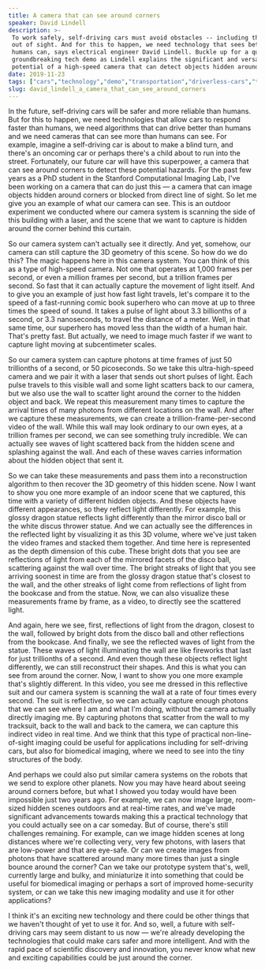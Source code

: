```yaml
---
title: A camera that can see around corners
speaker: David Lindell
description: >-
 To work safely, self-driving cars must avoid obstacles -- including those just
 out of sight. And for this to happen, we need technology that sees better than
 humans can, says electrical engineer David Lindell. Buckle up for a quick,
 groundbreaking tech demo as Lindell explains the significant and versatile
 potential of a high-speed camera that can detect objects hidden around corners.
date: 2019-11-23
tags: ["cars","technology","demo","transportation","driverless-cars","tedx"]
slug: david_lindell_a_camera_that_can_see_around_corners
---
```


In the future, self-driving cars will be safer and more reliable than humans. But for this
to happen, we need technologies that allow cars to respond faster than humans, we need
algorithms that can drive better than humans and we need cameras that can see more than
humans can see. For example, imagine a self-driving car is about to make a blind turn, and
there's an oncoming car or perhaps there's a child about to run into the street.
Fortunately, our future car will have this superpower, a camera that can see around
corners to detect these potential hazards. For the past few years as a PhD student in the
Stanford Computational Imaging Lab, I've been working on a camera that can do just this —
a camera that can image objects hidden around corners or blocked from direct line of
sight. So let me give you an example of what our camera can see. This is an outdoor
experiment we conducted where our camera system is scanning the side of this building with
a laser, and the scene that we want to capture is hidden around the corner behind this
curtain.

So our camera system can't actually see it directly. And yet, somehow, our camera can
still capture the 3D geometry of this scene. So how do we do this? The magic happens here
in this camera system. You can think of this as a type of high-speed camera. Not one that
operates at 1,000 frames per second, or even a million frames per second, but a trillion
frames per second. So fast that it can actually capture the movement of light itself. And
to give you an example of just how fast light travels, let's compare it to the speed of a
fast-running comic book superhero who can move at up to three times the speed of sound. It
takes a pulse of light about 3.3 billionths of a second, or 3.3 nanoseconds, to travel the
distance of a meter. Well, in that same time, our superhero has moved less than the width
of a human hair. That's pretty fast. But actually, we need to image much faster if we want
to capture light moving at subcentimeter scales.

So our camera system can capture photons at time frames of just 50 trillionths of a
second, or 50 picoseconds. So we take this ultra-high-speed camera and we pair it with a
laser that sends out short pulses of light. Each pulse travels to this visible wall and
some light scatters back to our camera, but we also use the wall to scatter light around
the corner to the hidden object and back. We repeat this measurement many times to capture
the arrival times of many photons from different locations on the wall. And after we
capture these measurements, we can create a trillion-frame-per-second video of the
wall. While this wall may look ordinary to our own eyes, at a trillion frames per second,
we can see something truly incredible. We can actually see waves of light scattered back
from the hidden scene and splashing against the wall. And each of these waves carries
information about the hidden object that sent it.

So we can take these measurements and pass them into a reconstruction algorithm to then
recover the 3D geometry of this hidden scene. Now I want to show you one more example of an
indoor scene that we captured, this time with a variety of different hidden objects. And
these objects have different appearances, so they reflect light differently. For example,
this glossy dragon statue reflects light differently than the mirror disco ball or the
white discus thrower statue. And we can actually see the differences in the reflected
light by visualizing it as this 3D volume, where we've just taken the video frames and
stacked them together. And time here is represented as the depth dimension of this
cube. These bright dots that you see are reflections of light from each of the mirrored
facets of the disco ball, scattering against the wall over time. The bright streaks of
light that you see arriving soonest in time are from the glossy dragon statue that's
closest to the wall, and the other streaks of light come from reflections of light from
the bookcase and from the statue. Now, we can also visualize these measurements frame by
frame, as a video, to directly see the scattered light.

And again, here we see, first, reflections of light from the dragon, closest to the wall,
followed by bright dots from the disco ball and other reflections from the bookcase. And
finally, we see the reflected waves of light from the statue. These waves of light
illuminating the wall are like fireworks that last for just trillionths of a second. And
even though these objects reflect light differently, we can still reconstruct their
shapes. And this is what you can see from around the corner. Now, I want to show you one
more example that's slightly different. In this video, you see me dressed in this
reflective suit and our camera system is scanning the wall at a rate of four times every
second. The suit is reflective, so we can actually capture enough photons that we can see
where I am and what I'm doing, without the camera actually directly imaging me. By
capturing photons that scatter from the wall to my tracksuit, back to the wall and back to
the camera, we can capture this indirect video in real time. And we think that this type of
practical non-line-of-sight imaging could be useful for applications including for
self-driving cars, but also for biomedical imaging, where we need to see into the tiny
structures of the body.

And perhaps we could also put similar camera systems on the robots that we send to explore
other planets. Now you may have heard about seeing around corners before, but what I showed
you today would have been impossible just two years ago. For example, we can now image
large, room-sized hidden scenes outdoors and at real-time rates, and we've made
significant advancements towards making this a practical technology that you could
actually see on a car someday. But of course, there's still challenges remaining. For
example, can we image hidden scenes at long distances where we're collecting very, very
few photons, with lasers that are low-power and that are eye-safe. Or can we create images
from photons that have scattered around many more times than just a single bounce around
the corner? Can we take our prototype system that's, well, currently large and bulky, and
miniaturize it into something that could be useful for biomedical imaging or perhaps a
sort of improved home-security system, or can we take this new imaging modality and use it
for other applications?

I think it's an exciting new technology and there could be other things that we haven't
thought of yet to use it for. And so, well, a future with self-driving cars may seem
distant to us now — we're already developing the technologies that could make cars safer
and more intelligent. And with the rapid pace of scientific discovery and innovation, you
never know what new and exciting capabilities could be just around the
corner.

<!--
ad_duration=3.33
comment_count=26
event="TEDxBeaconStreet"
external_duration=0
external_start_time=0
has_talk_citation=1
intro_duration=11.82
is_subtitle_required="False"
is_talk_featured="True"
language="en"
language_swap="False"
native_language="en"
number_of_related_talks=6
number_of_speakers=1
number_of_subtitled_videos=20
number_of_tags=6
number_of_talk_download_languages=22
number_of_talk_more_resources=0
number_of_talk_recommendations=1
number_of_talks_take_actions=0
post_ad_duration=0.83
published_timestamp="2020-03-24 15:14:45"
recording_date="2019-11-23"
speaker_description="Electrical engineer"
speaker_is_published=1
speaker_name="David Lindell"
talk_more_resources=[]
talk_name="A camera that can see around corners"
talk_recommendations_blurb="More resources curated by David Lindell"
talks_tags=["cars","technology","demo","transportation","driverless-cars","tedx"]
talks_take_action=[]
url_photo_speaker="https://pe.tedcdn.com/images/ted/e70006ee3cbddf81045178bac2c4153cf0897c7d_254x191.jpg"
url_photo_talk="https://s3.amazonaws.com/talkstar-photos/uploads/9732772e-1a74-480a-b77e-99b5fbc30122/DavidLindell_2019X-embed.jpg"
url_webpage="https://www.ted.com/talks/david_lindell_a_camera_that_can_see_around_corners"
video_type_name="TEDx Talk"
-->